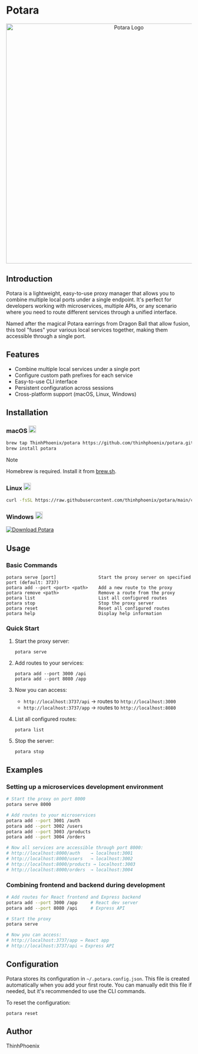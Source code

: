 # Potara

<p align="center">
  <img src="https://i.pinimg.com/originals/1f/b4/a8/1fb4a8dc6e2c820fc035a12978ccd031.gif" alt="Potara Logo" width="650"/>
</p>

## Introduction

Potara is a lightweight, easy-to-use proxy manager that allows you to combine multiple local ports under a single endpoint. It's perfect for developers working with microservices, multiple APIs, or any scenario where you need to route different services through a unified interface.

Named after the magical Potara earrings from Dragon Ball that allow fusion, this tool "fuses" your various local services together, making them accessible through a single port.

## Features

- Combine multiple local services under a single port
- Configure custom path prefixes for each service
- Easy-to-use CLI interface
- Persistent configuration across sessions
- Cross-platform support (macOS, Linux, Windows)

## Installation

### macOS <img src="https://parsefiles.back4app.com/JPaQcFfEEQ1ePBxbf6wvzkPMEqKYHhPYv8boI1Rc/9e80c50a5802d3b0a7ec66f3fe4ce348_low_res_Finder.png" width="20"/>

```sh
brew tap ThinhPhoenix/potara https://github.com/thinhphoenix/potara.git
brew install potara
```

> [!Note]
> Homebrew is required. Install it from [brew.sh](https://brew.sh).

### Linux <img src="https://parsefiles.back4app.com/JPaQcFfEEQ1ePBxbf6wvzkPMEqKYHhPYv8boI1Rc/6984223cd33751654099ea66970bcec8_kfekaJmEYO.png" width="20"/>

```sh
curl -fsSL https://raw.githubusercontent.com/thinhphoenix/potara/main/curl/potara.sh | bash
```

### Windows <img src="https://parsefiles.back4app.com/JPaQcFfEEQ1ePBxbf6wvzkPMEqKYHhPYv8boI1Rc/cb2d93b07b27cebd7319ccffe2b62e39_low_res_Windows_11.png" width="20"/>

[![Download Potara](https://custom-icon-badges.demolab.com/badge/-Download-blue?style=for-the-badge&logo=download&logoColor=white)](https://github.com/ThinhPhoenix/potara/releases/download/v1.0.0/PotaraInstaller.exe)

## Usage

### Basic Commands

```
potara serve [port]                Start the proxy server on specified port (default: 3737)
potara add --port <port> <path>    Add a new route to the proxy
potara remove <path>               Remove a route from the proxy
potara list                        List all configured routes
potara stop                        Stop the proxy server
potara reset                       Reset all configured routes
potara help                        Display help information
```

### Quick Start

1. Start the proxy server:
   ```
   potara serve
   ```

2. Add routes to your services:
   ```
   potara add --port 3000 /api
   potara add --port 8080 /app
   ```

3. Now you can access:
   - `http://localhost:3737/api` → routes to `http://localhost:3000`
   - `http://localhost:3737/app` → routes to `http://localhost:8080`

4. List all configured routes:
   ```
   potara list
   ```

5. Stop the server:
   ```
   potara stop
   ```

## Examples

### Setting up a microservices development environment

```sh
# Start the proxy on port 8000
potara serve 8000

# Add routes to your microservices
potara add --port 3001 /auth
potara add --port 3002 /users
potara add --port 3003 /products
potara add --port 3004 /orders

# Now all services are accessible through port 8000:
# http://localhost:8000/auth    → localhost:3001
# http://localhost:8000/users   → localhost:3002
# http://localhost:8000/products → localhost:3003
# http://localhost:8000/orders  → localhost:3004
```

### Combining frontend and backend during development

```sh
# Add routes for React frontend and Express backend
potara add --port 3000 /app     # React dev server
potara add --port 8080 /api     # Express API

# Start the proxy
potara serve

# Now you can access:
# http://localhost:3737/app → React app
# http://localhost:3737/api → Express API
```

## Configuration

Potara stores its configuration in `~/.potara.config.json`. This file is created automatically when you add your first route. You can manually edit this file if needed, but it's recommended to use the CLI commands.

To reset the configuration:
```
potara reset
```

## Author

ThinhPhoenix
